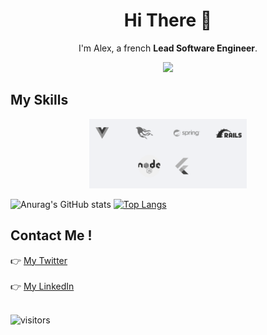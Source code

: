 
<h1 align=center>Hi There 👋</h1>

<p align=center>
  I'm Alex, a french <strong>Lead Software Engineer</strong>.
</p>

<p align=center>
<img width="25%" src="https://avatars.githubusercontent.com/u/1835726?v=4"></img>
</p>


## My Skills
<p align=center>
<img src="skills.png" width="50%"></img>
</p>

![Anurag's GitHub stats](https://github-readme-stats.vercel.app/api?username=alxlion&theme=dracula)
[![Top Langs](https://github-readme-stats.vercel.app/api/top-langs/?username=alxlion&theme=dracula)](https://github.com/anuraghazra/github-readme-stats)

## Contact Me !

:point_right: [My Twitter](https://twitter.com/_alxlion)<br><br>
:point_right: [My LinkedIn](https://www.linkedin.com/in/alion)<br><br>

![visitors](https://visitor-badge.glitch.me/badge?page_id=alxlion.alxlion)
